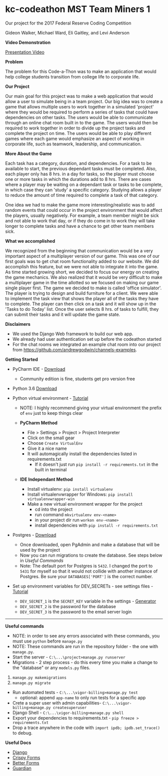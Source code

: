# kc-codeathon MST Team Miners 1
Our project for the 2017 Federal Reserve Coding Competition

Gideon Walker, Michael Ward, Eli Gaitley, and Levi Anderson

__Video Demonstration__

[Presentation Video](https://www.youtube.com/watch?v=Of2gb3npvD4)

__Problem__

The problem for this Code-a-Thon was to make an application that 
would help college students transition from college life to corporate life.

__Our Project__

Our main goal for this project was to make a web application that would 
allow a user to simulate being in a team project. Our big idea was to create
a game that allows multiple users to work together in a simulated 'project' where
 they would be required to perform a series of tasks that could have dependencies
 on other tasks. The users would be able to communicate
through an online chat room built in to the game. The users would then be required
to work together in order to divide up the project tasks and complete the project 
on time. The users would be able to play different games where each game would 
emphasize an aspect of working in corporate life, such as teamwork, leadership,
and communication. 

__More About the Game__

Each task has a category, duration, and dependencies. For a task to be available to 
start, the previous dependant tasks must be completed. Also, each player only has 
8 hrs. in a day for tasks, so the player must choose one or more tasks in which
the durations add to 8 hrs. There are cases where a player may be waiting on a 
dependant task or tasks to be complete, in which case they can 'study' a specific
category. Studying allows a player to reduce the amount of time required to
complete a task of that category. 

One idea we had to make the game more interesting/realistic was to add random
events that could occur in the project environment that would affect the 
players, usually negatively. For example, a team member might be sick and not
able to work that day, or if they do come in to work they will take longer
to complete tasks and have a chance to get other team members sick.

__What we accomplished__

We recognized from the beginning that communication would be a very important
aspect of a multiplayer version of our game. This was one of our first goals
was to get chat room functionality added to our website. We did accomplish
this feature, but we were not able to integrate it into the game. As time
started growing short, we decided to focus our energy on creating the game 
mechanics. We also realized that it would be very difficult to make a multiplayer
game in the time allotted so we focused on making our game single player first. 
The game we decided to make is called 'office simulator'. The player is trying
to design and build furniture for a client. We were able to implement the 
task view that shows the player all of the tasks they have to complete. The player
can then click on a task and it will show up in the 'Tasks to do Today' list. 
Once the user selects 8 hrs. of tasks to fulfill, they can submit their tasks and
it will update the game state. 

__Disclaimers__

- We used the Django Web framework to build our web app.
- We already had user authentication set up before the codeathon started
- For the chat rooms we integrated an example chat room into our project 
 from https://github.com/andrewgodwin/channels-examples.

__Getting Started__
- PyCharm IDE - [Download](https://www.jetbrains.com/pycharm/download/#section=windows)
    - Community edition is fine, students get pro version free
- Python 3.6 [Download](https://www.python.org/downloads/)
- Python virtual environment - [Tutorial](http://docs.python-guide.org/en/latest/dev/virtualenvs/)
    - NOTE: I highly recommend giving your virtual environment the prefix of `env` just to keep things clear
    
    - __PyCharm Method__
        - File > Settings > Project > Project Interpreter
        - Click on the small gear
        - Choose `Create VirtualEnv`
        - Give it a nice name
        - It will automagically install the dependencies listed in requirements.txt
            - If it doesn't just run `pip install -r requirements.txt` in the built in terminal
    
    - __IDE Independant Method__
        - Install virtualenv: `pip install virtualenv`
        - Install virtualenvwrapper for Windows: `pip install virtualenvwrapper-win`
        - Make a new virtual environment wrapper for the project
            - cd into the project
            - run command `mkvirtualenv env-<name>`
            - in your project dir run `workon env-<name>`
            - install dependencies with `pip install -r requirements.txt`
    
- Postgres - [Download](https://www.enterprisedb.com/downloads/postgres-postgresql-downloads)
    - Once downloaded, open PgAdmin and make a database that will be used by the project
    - Now you can run migrations to create the database. See steps below in *Useful Commands*
    - Note: The default port for Postgres is `5432`. I changed the port to `5431` for myself 
    so that it would not collide with another instance of Postgres. Be sure your 
    `DATABASES['PORT']` is the correct number.
- Set up environment variables for DEV_SECRETs - see settings files - [Tutorial](https://www.computerhope.com/issues/ch000549.htm)
    - `DEV_SECRET_1` is the `SECRET_KEY` variable in the settings - [Generator](https://www.miniwebtool.com/django-secret-key-generator/)
    - `DEV_SECRET_2` is the password for the database
    - `DEV_SECRET_3` is the password to the email server login

---

__Useful commands__

- NOTE: in order to see any errors associated with these commands, you must use `python` before `manage.py`
- NOTE: These commands are run in the repository folder - the one with `manage.py`.
- Start the server - `C:\...\project>manage.py runserver`
- Migrations - 2 step process - do this every time you make a change to the "database" or any `models.py` files.
1. `manage.py makemigrations` 
2. `manage.py migrate`
- Run automated tests - `C:\...\vigor-billing>manage.py test` 
    - optional: append `app-name` to only run tests for a specific app
- Crete a super user with admin capabilities- `C:\...\vigor-billing>manage.py createsuperuser`
- Django Shell - `C:\...\vigor-billing>manage.py shell`
- Export your dependencies to requirements.txt - `pip freeze > requirements.txt`
- Drop a trace anywhere in the code with `import ipdb; ipdb.set_trace()` to debug.

__Useful Docs__
- [Django](https://docs.djangoproject.com/en/1.11/)
- [Crispy Forms](http://django-crispy-forms.readthedocs.io/en/latest/)
- [Better Forms](http://django-betterforms.readthedocs.io/en/latest/multiform.html)
- [Guardian](https://django-guardian.readthedocs.io/en/stable/)
